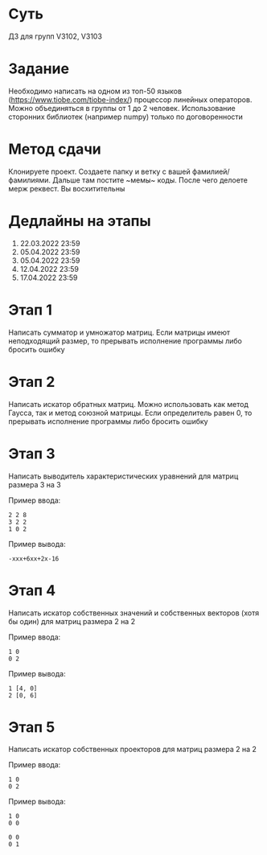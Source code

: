 # Суть
ДЗ для групп V3102, V3103

# Задание
Необходимо написать на одном из топ-50 языков (https://www.tiobe.com/tiobe-index/) процессор линейных операторов. Можно объединяться в группы от 1 до 2 человек. Использование сторонних библиотек (например numpy) только по договоренности

# Метод сдачи
Клонируете проект. Создаете папку и ветку с вашей фамилией/фамилиями. Дальше там постите ~мемы~ коды. После чего делоете мерж реквест. Вы восхитительны  

# Дедлайны на этапы
1. 22.03.2022 23:59
2. 05.04.2022 23:59
3. 05.04.2022 23:59
4. 12.04.2022 23:59
5. 17.04.2022 23:59

# Этап 1
Написать сумматор и умножатор матриц. Если матрицы имеют неподходящий размер, то прерывать исполнение программы либо бросить ошибку

# Этап 2
Написать искатор обратных матриц. Можно использовать как метод Гаусса, так и метод союзной матрицы. Если определитель равен 0, то прерывать исполнение программы либо бросить ошибку

# Этап 3
Написать выводитель характеристических уравнений для матриц размера 3 на 3

Пример ввода: 
```
2 2 8
3 2 2
1 0 2
```

Пример вывода: 
```
-xxx+6xx+2x-16
```

# Этап 4
Написать искатор собственных значений и собственных векторов (хотя бы один) для матриц размера 2 на 2

Пример ввода:
```
1 0
0 2
```

Пример вывода: 
```
1 [4, 0]
2 [0, 6]
```

# Этап 5
Написать искатор собственных проекторов для матриц размера 2 на 2 

Пример ввода:
```
1 0
0 2
```

Пример вывода: 
```
1 0
0 0

0 0 
0 1
```
